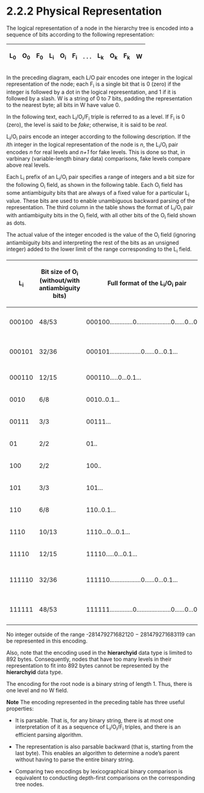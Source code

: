 <html dir="LTR" xmlns:mshelp="http://msdn.microsoft.com/mshelp" xmlns:ddue="http://ddue.schemas.microsoft.com/authoring/2003/5" xmlns:xlink="http://www.w3.org/1999/xlink" xmlns:tool="http://www.microsoft.com/tooltip">
    <head>
        <meta http-equiv="Content-Type" content="text/html; CHARSET=utf-8"></meta>
        <meta name="save" content="history"></meta>
        <title>2.2.2 Physical Representation</title>
        <xml>
            <mshelp:toctitle title="2.2.2 Physical Representation"></mshelp:toctitle>
            <mshelp:rltitle title="[MS-SSCLRT]: Physical Representation"></mshelp:rltitle>
            <mshelp:keyword index="A" term="b975a433-e4d7-49a6-a510-7ae7558c31f3"></mshelp:keyword>
            <mshelp:attr name="DCSext.ContentType" value="open specification"></mshelp:attr>
            <mshelp:attr name="AssetID" value="b975a433-e4d7-49a6-a510-7ae7558c31f3"></mshelp:attr>
            <mshelp:attr name="TopicType" value="kbRef"></mshelp:attr>
            <mshelp:attr name="DCSext.Title" value="[MS-SSCLRT]: Physical Representation" />
        </xml>
    </head>
    <body>
        <div id="header">
            <h1 class="heading">2.2.2 Physical Representation</h1>
        </div>
        <div id="mainSection">
            <div id="mainBody">
                <div id="allHistory" class="saveHistory"></div>
                <div id="sectionSection0" class="section" name="collapseableSection">
                    

<p>The logical representation of a node in the hierarchy tree
is encoded into a sequence of bits according to the following representation:</p>

<table>
 <thead>
  <tr>
   <th>
   <p>L<sub>0</sub></p>
   </th>
   <th>
   <p>O<sub>0</sub></p>
   </th>
   <th>
   <p>F<sub>0</sub></p>
   </th>
   <th>
   <p>L<sub>i</sub></p>
   </th>
   <th>
   <p>O<sub>i</sub></p>
   </th>
   <th>
   <p>F<sub>i</sub></p>
   </th>
   <th>
   <p>. . .</p>
   </th>
   <th>
   <p>L<sub>k</sub></p>
   </th>
   <th>
   <p>O<sub>k</sub></p>
   </th>
   <th>
   <p>F<sub>k</sub></p>
   </th>
   <th>
   <p>W </p>
   </th>
  </tr>
 </thead>
</table>

<p>In the preceding diagram, each L/O pair encodes one integer
in the logical representation of the node; each F<sub>i</sub> is a single bit
that is 0 (zero) if the integer is followed by a dot in the logical
representation, and 1 if it is followed by a slash. W is a string of 0 to 7
bits, padding the representation to the nearest byte; all bits in W have value
0.</p>

<p>In the following text, each L<sub>i</sub>/O<sub>i</sub>/F<sub>i</sub>
triple is referred to as a level. If F<sub>i</sub> is 0 (zero), the level is
said to be <i>fake</i>; otherwise, it is said to be <i>real</i>.</p>

<p>L<sub>i</sub>/O<sub>i</sub> pairs encode an integer
according to the following description. If the <i>i</i>th integer in the
logical representation of the node is <i>n</i>, the L<sub>i</sub>/O<sub>i</sub>
pair encodes <i>n</i> for real levels and <i>n+1</i> for fake levels. This is
done so that, in varbinary (variable-length binary data) comparisons, fake
levels compare above real levels.</p>

<p>Each L<sub>i</sub> prefix of an L<sub>i</sub>/O<sub>i</sub>
pair specifies a range of integers and a bit size for the following O<sub>i</sub>
field, as shown in the following table. Each O<sub>i</sub> field has some
antiambiguity bits that are always of a fixed value for a particular L<sub>i</sub>
value. These bits are used to enable unambiguous backward parsing of the
representation. The third column in the table shows the format of L<sub>i</sub>/O<sub>i</sub>
pair with antiambiguity bits in the O<sub>i</sub> field, with all other bits of
the O<sub>i</sub> field shown as dots.</p>

<p>The actual value of the integer encoded is the value of the
O<sub>i</sub> field (ignoring antiambiguity bits and interpreting the rest of
the bits as an unsigned integer) added to the lower limit of the range
corresponding to the L<sub>i</sub> field.</p>

<table>
 <thead>
  <tr>
   <th>
   <p>L<sub>i</sub></p>
   </th>
   <th>
   <p>Bit size of O<sub>i</sub> (without/with
   antiambiguity bits)</p>
   </th>
   <th>
   <p>Full format of the L<sub>i</sub>/O<sub>i</sub> pair</p>
   </th>
   <th>
   <p>Range</p>
   </th>
  </tr>
 </thead>
 <tr>
  <td>
  <p>000100</p>
  </td>
  <td>
  <p>48/53</p>
  </td>
  <td>
  <p>000100..............0.....................0......0...0.1...</p>
  </td>
  <td>
  <p>-281479271682120 to -4294971465</p>
  </td>
 </tr>
 <tr>
  <td>
  <p>000101</p>
  </td>
  <td>
  <p>32/36</p>
  </td>
  <td>
  <p>000101...................0......0...0.1...</p>
  </td>
  <td>
  <p>-4294971464 to -4169</p>
  </td>
 </tr>
 <tr>
  <td>
  <p>000110</p>
  </td>
  <td>
  <p>12/15</p>
  </td>
  <td>
  <p>000110.....0...0.1...</p>
  </td>
  <td>
  <p>-4168 to -73</p>
  </td>
 </tr>
 <tr>
  <td>
  <p>0010</p>
  </td>
  <td>
  <p>6/8</p>
  </td>
  <td>
  <p>0010..0.1...</p>
  </td>
  <td>
  <p>-72 to -9</p>
  </td>
 </tr>
 <tr>
  <td>
  <p>00111</p>
  </td>
  <td>
  <p>3/3</p>
  </td>
  <td>
  <p>00111...</p>
  </td>
  <td>
  <p>-8 to -1</p>
  </td>
 </tr>
 <tr>
  <td>
  <p>01</p>
  </td>
  <td>
  <p>2/2</p>
  </td>
  <td>
  <p>01..</p>
  </td>
  <td>
  <p>0 to 3</p>
  </td>
 </tr>
 <tr>
  <td>
  <p>100</p>
  </td>
  <td>
  <p>2/2</p>
  </td>
  <td>
  <p>100..</p>
  </td>
  <td>
  <p>4 to 7</p>
  </td>
 </tr>
 <tr>
  <td>
  <p>101</p>
  </td>
  <td>
  <p>3/3</p>
  </td>
  <td>
  <p>101...</p>
  </td>
  <td>
  <p>8 to 15</p>
  </td>
 </tr>
 <tr>
  <td>
  <p>110</p>
  </td>
  <td>
  <p>6/8</p>
  </td>
  <td>
  <p>110..0.1...</p>
  </td>
  <td>
  <p>16 to 79</p>
  </td>
 </tr>
 <tr>
  <td>
  <p>1110</p>
  </td>
  <td>
  <p>10/13</p>
  </td>
  <td>
  <p>1110...0...0.1...</p>
  </td>
  <td>
  <p>80 to 1103</p>
  </td>
 </tr>
 <tr>
  <td>
  <p>11110</p>
  </td>
  <td>
  <p>12/15</p>
  </td>
  <td>
  <p>11110.....0...0.1...</p>
  </td>
  <td>
  <p>1104 to 5199</p>
  </td>
 </tr>
 <tr>
  <td>
  <p>111110</p>
  </td>
  <td>
  <p>32/36</p>
  </td>
  <td>
  <p>111110...................0......0...0.1...</p>
  </td>
  <td>
  <p>5200 to 4294972495</p>
  </td>
 </tr>
 <tr>
  <td>
  <p>111111</p>
  </td>
  <td>
  <p>48/53</p>
  </td>
  <td>
  <p>111111..............0.....................0......0...0.1...</p>
  </td>
  <td>
  <p>4294972496 to 281479271683151</p>
  </td>
 </tr>
</table>

<p>No integer outside of the range -281479271682120 &#8722;
281479271683119 can be represented in this encoding.</p>

<p>Also, note that the encoding used in the <b>hierarchyid</b>
data type is limited to 892 bytes. Consequently, nodes that have too many
levels in their representation to fit into 892 bytes cannot be represented by
the <b>hierarchyid</b> data type.</p>

<p>The encoding for the root node is a binary string of length
1. Thus, there is one level and no W field.</p>

<p><b>Note</b>  The encoding represented in the
preceding table has three useful properties:</p>

<ul><li><p><span><span> 
</span></span>It is parsable. That is, for any binary string, there is at most
one interpretation of it as a sequence of L<sub>i</sub>/O<sub>i</sub>/F<sub>i</sub>
triples, and there is an efficient parsing algorithm.</p>

</li><li><p><span><span> 
</span></span>The representation is also parsable backward (that is, starting
from the last byte). This enables an algorithm to determine a node’s parent
without having to parse the entire binary string.</p>

</li><li><p><span><span> 
</span></span>Comparing two encodings by lexicographical binary comparison is
equivalent to conducting depth-first comparisons on the corresponding tree
nodes.</p>

</li></ul>
                </div>
            </div>
        </div>
    </body>
</html>
